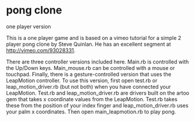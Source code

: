# pong clone
one player version

This is a one player game and is based on a vimeo tutorial for a simple 2 player pong clone by Steve Quinlan. He has an excellent segment at http://vimeo.com/93028331. 

There are three controller versions included here. Main.rb is controlled with the Up/Down keys. Main_mouse.rb can be controlled with a mouse or touchpad. Finally, there is a gesture-controlled version that uses the LeapMotion controller. To use this version, first open test.rb or leap_motion_driver.rb (but not both) when you have connected your LeapMotion. Test.rb and leap_motion_driver.rb are drivers built on the artoo gem that takes x coordinate values from the LeapMotion. Test.rb takes these from the position of your index finger and leap_motion_driver.rb uses your palm x coordinates. Then open main_leapmotion.rb to play pong.

